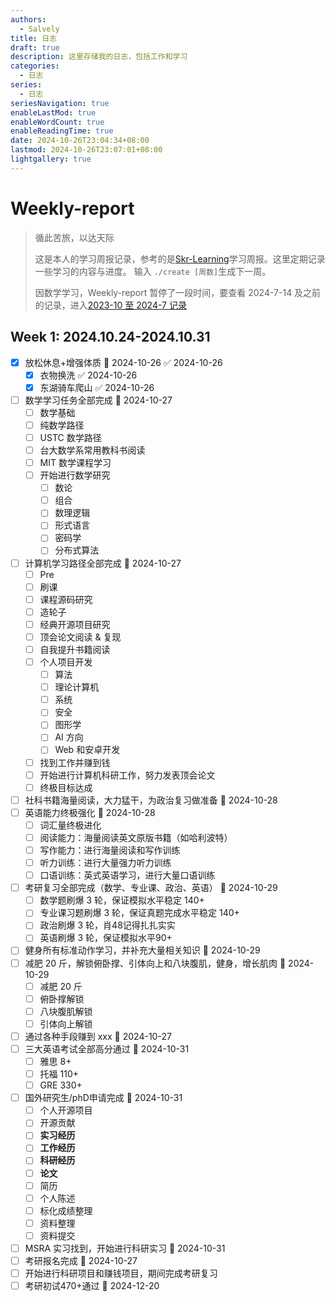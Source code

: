 ```yaml
---
authors:
  - Salvely
title: 日志
draft: true
description: 这里存储我的日志，包括工作和学习
categories:
  - 日志
series:
  - 日志
seriesNavigation: true
enableLastMod: true
enableWordCount: true
enableReadingTime: true
date: 2024-10-26T23:04:34+08:00
lastmod: 2024-10-26T23:07:01+08:00
lightgallery: true
---
```


# Weekly-report

> 循此苦旅，以达天际
>
> 这是本人的学习周报记录，参考的是[Skr-Learning](https://github.com/Kiprey/Skr_Learning)学习周报。这里定期记录一些学习的内容与进度。
> 输入 `./create [周数]`生成下一周。
>
> 因数学学习，Weekly-report 暂停了一段时间，要查看 2024-7-14 及之前的记录，进入[2023-10 至 2024-7 记录](./2023-10%20至%202024-7%20记录/README.md)

## Week 1: 2024.10.24-2024.10.31

- [x] 放松休息+增强体质 📅 2024-10-26 ✅ 2024-10-26
	- [x] 衣物换洗 ✅ 2024-10-26
	- [x] 东湖骑车爬山 ✅ 2024-10-26
- [ ] 数学学习任务全部完成 📅 2024-10-27
	- [ ] 数学基础
	- [ ] 纯数学路径
	- [ ] USTC 数学路径
	- [ ] 台大数学系常用教科书阅读
	- [ ] MIT 数学课程学习
	- [ ] 开始进行数学研究
		- [ ] 数论
		- [ ] 组合
		- [ ] 数理逻辑
		- [ ] 形式语言
		- [ ] 密码学
		- [ ] 分布式算法
- [ ] 计算机学习路径全部完成 📅 2024-10-27
	- [ ] Pre
	- [ ] 刷课
	- [ ] 课程源码研究
	- [ ] 造轮子
	- [ ] 经典开源项目研究
	- [ ] 顶会论文阅读 & 复现
	- [ ] 自我提升书籍阅读
	- [ ] 个人项目开发
		- [ ] 算法
		- [ ] 理论计算机
		- [ ] 系统
		- [ ] 安全
		- [ ] 图形学
		- [ ] AI 方向
		- [ ] Web 和安卓开发
	- [ ] 找到工作并赚到钱
	- [ ] 开始进行计算机科研工作，努力发表顶会论文
	- [ ] 终极目标达成
- [ ] 社科书籍海量阅读，大力猛干，为政治复习做准备 📅 2024-10-28
- [ ] 英语能力终极强化 📅 2024-10-28
	- [ ] 词汇量终极进化
	- [ ] 阅读能力：海量阅读英文原版书籍（如哈利波特）
	- [ ] 写作能力：进行海量阅读和写作训练
	- [ ] 听力训练：进行大量强力听力训练
	- [ ] 口语训练：英式英语学习，进行大量口语训练
- [ ] 考研复习全部完成（数学、专业课、政治、英语） 📅 2024-10-29
	- [ ] 数学题刷爆 3 轮，保证模拟水平稳定 140+
	- [ ] 专业课习题刷爆 3 轮，保证真题完成水平稳定 140+
	- [ ] 政治刷爆 3 轮，肖48记得扎扎实实
	- [ ] 英语刷爆 3 轮，保证模拟水平90+
- [ ] 健身所有标准动作学习，并补充大量相关知识 📅 2024-10-29
- [ ] 减肥 20 斤，解锁俯卧撑、引体向上和八块腹肌，健身，增长肌肉 📅 2024-10-29
	- [ ] 减肥 20 斤
	- [ ] 俯卧撑解锁
	- [ ] 八块腹肌解锁
	- [ ] 引体向上解锁
- [ ] 通过各种手段赚到 xxx 📅 2024-10-27
- [ ] 三大英语考试全部高分通过 📅 2024-10-31
	- [ ] 雅思 8+
	- [ ] 托福 110+
	- [ ] GRE 330+
- [ ] 国外研究生/phD申请完成 📅 2024-10-31
	- [ ] 个人开源项目
	- [ ] 开源贡献
	- [ ] **实习经历**
	- [ ] **工作经历**
	- [ ] **科研经历**
	- [ ] **论文**
	- [ ] 简历
	- [ ] 个人陈述
	- [ ] 标化成绩整理
	- [ ] 资料整理
	- [ ] 资料提交
- [ ] MSRA 实习找到，开始进行科研实习 📅 2024-10-31
- [ ] 考研报名完成 📅 2024-10-27
- [ ] 开始进行科研项目和赚钱项目，期间完成考研复习
- [ ] 考研初试470+通过 📅 2024-12-20
